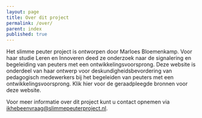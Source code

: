 ```yaml
---
layout: page
title: Over dit project
permalink: /over/
parent: index
published: true
---
```


Het slimme peuter project is ontworpen door Marloes Bloemenkamp.
Voor haar studie Leren en Innoveren deed ze onderzoek naar de signalering en begeleiding van
peuters met een ontwikkelingsvoorsprong. Deze website is onderdeel van haar ontwerp voor
deskundigheidsbevordering van pedagogisch medewerkers bij het begeleiden van peuters met een
ontwikkelingsvoorsprong. Klik hier voor de geraadpleegde bronnen voor deze website.

Voor meer informatie over dit project kunt u contact opnemen via [ikhebeenvraag@slimmepeuterproject.nl](mailto:ikhebeenvraag@slimmepeuterproject.nl).

